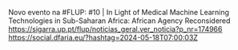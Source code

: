 Novo evento na #FLUP: #10 | In Light of Medical Machine Learning Technologies in Sub-Saharan Africa: African Agency Reconsidered https://sigarra.up.pt/flup/noticias_geral.ver_noticia?p_nr=174966 https://social.dfaria.eu/?hashtag=2024-05-18T07:00:03Z